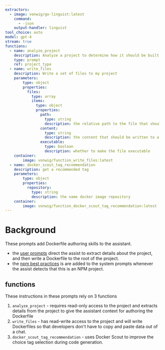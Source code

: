 ```yaml
---
extractors:
  - image: vonwig/go-linguist:latest
    command:
      - -json
    output-handler: linguist
tool_choice: auto
model: gpt-4
stream: true
functions:
  - name: analyze_project
    description: Analyze a project to determine how it should be built
    type: prompt
    ref: project_type
  - name: write_files
    description: Write a set of files to my project
    parameters:
        type: object
        properties:
          files:
            type: array
            items:
              type: object
              properties:
                path:
                  type: string
                  description: the relative path to the file that should be written
                content:
                  type: string
                  description: the content that should be written to a file
                executable:
                  type: boolean
                  description: whether to make the file executable
    container:
        image: vonwig/function_write_files:latest
  - name: docker_scout_tag_recommendation
    description: get a recommended tag
    parameters:
        type: object
        properties:
          repository:
            type: string 
            description: the name docker image repository
    container:
        image: vonwig/function_docker_scout_tag_recommendation:latest
---
```


# Background

These prompts add Dockerfile authoring skills to the assistant.

* the [user prompts](100_user_prompt.md) direct the assist to extract details about the project, and then write a Dockerfile to the root of the project.
* the [npm best practices](npm-best-practices.md) is are added to the system prompts whenever the assist detects that this is an NPM project.

## functions

These instructions in these prompts rely on 3 functions

1. `analyze_project` - requires read-only access to the project and extracts details from the project to give the assistant context for authoring the Dockerfile
2. `write_files` - has read-write access to the project and will write Dockerfiles so that developers don't have to copy and paste data out of a chat.
3. `docker_scout_tag_recommendation` - uses Docker Scout to improve the choice tag selection during code generation.
